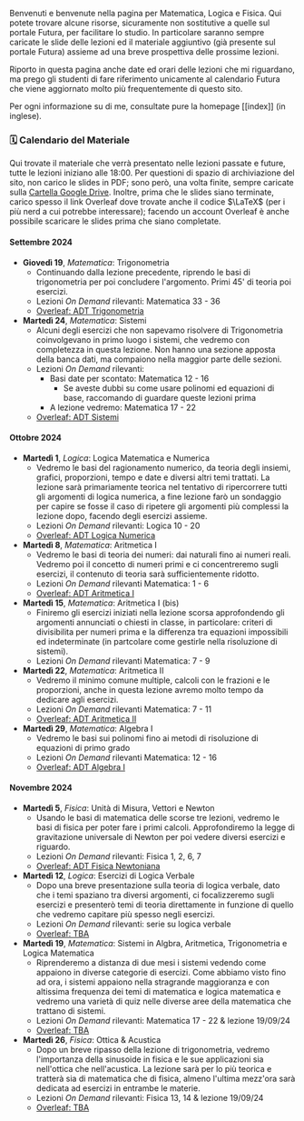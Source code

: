 Benvenuti e benvenute nella pagina per Matematica, Logica e Fisica. Qui potete trovare alcune risorse, sicuramente non sostitutive a quelle sul portale Futura, per facilitare lo studio. In particolare saranno sempre caricate le slide delle lezioni ed il materiale aggiuntivo (già presente sul portale Futura) assieme ad una breve prospettiva delle prossime lezioni.

Riporto in questa pagina anche date ed orari delle lezioni che mi riguardano, ma prego gli studenti di fare riferimento unicamente al calendario Futura che viene aggiornato molto più frequentemente di questo sito.

Per ogni informazione su di me, consultate pure la homepage [[index]] (in inglese).
### 🗓️ Calendario del Materiale
Qui trovate il materiale che verrà presentato nelle lezioni passate e future, tutte le lezioni iniziano alle 18:00.
Per questioni di spazio di archiviazione del sito, non carico le slides in PDF; sono però, una volta finite, sempre caricate sulla [Cartella Google Drive](https://drive.google.com/drive/folders/1-G85gGVLGsLwMt0zx2382JGu9VrgwMnA). Inoltre, prima che le slides siano terminate, carico spesso il link Overleaf dove trovate anche il codice $\LaTeX$ (per i più nerd a cui potrebbe interessare); facendo un account Overleaf è anche possibile scaricare le slides prima che siano completate.
#### Settembre 2024
- **Giovedì 19**, _Matematica_: Trigonometria
	- Continuando dalla lezione precedente, riprendo le basi di trigonometria per poi concludere l'argomento. Primi 45' di teoria poi esercizi. 
	- Lezioni _On Demand_ rilevanti: Matematica 33 - 36
	- [Overleaf: ADT Trigonometria](https://www.overleaf.com/read/nwgnjmprzjpj#e27ac6)
- **Martedì 24**, _Matematica_: Sistemi
	- Alcuni degli esercizi che non sapevamo risolvere di Trigonometria coinvolgevano in primo luogo i sistemi, che vedremo con completezza in questa lezione. Non hanno una sezione apposta della banca dati, ma compaiono nella maggior parte delle sezioni.
	- Lezioni _On Demand_ rilevanti:
		- Basi date per scontato: Matematica 12 - 16
			- Se aveste dubbi su come usare polinomi ed equazioni di base, raccomando di guardare queste lezioni prima
		- A lezione vedremo: Matematica 17 - 22
	- [Overleaf: ADT Sistemi](https://www.overleaf.com/read/fkghdjhqngzj#4f7f8f)
#### Ottobre 2024
- **Martedì 1**, _Logica_: Logica Matematica e Numerica
	- Vedremo le basi del ragionamento numerico, da teoria degli insiemi, grafici, proporzioni, tempo e date e diversi altri temi trattati. La lezione sarà primariamente teorica nel tentativo di ripercorrere tutti gli argomenti di logica numerica, a fine lezione farò un sondaggio per capire se fosse il caso di ripetere gli argomenti più complessi la lezione dopo, facendo degli esercizi assieme.
	- Lezioni _On Demand_ rilevanti: Logica 10 - 20
	- [Overleaf: ADT Logica Numerica](https://www.overleaf.com/read/hjfbmntzrwyg#fb9f3f)
- **Martedì 8**, _Matematica_: Aritmetica I
	- Vedremo le basi di teoria dei numeri: dai naturali fino ai numeri reali. Vedremo poi il concetto di numeri primi e ci concentreremo sugli esercizi, il contenuto di teoria sarà sufficientemente ridotto.
	- Lezioni _On Demand_ rilevanti Matematica: 1 - 6
	- [Overleaf: ADT Aritmetica I](https://www.overleaf.com/read/hjfbmntzrwyg#fb9f3f)
- **Martedì 15**, _Matematica_: Aritmetica I (bis)
	- Finiremo gli esercizi iniziati nella lezione scorsa approfondendo gli argomenti annunciati o chiesti in classe, in particolare: criteri di divisibilita per numeri prima e la differenza tra equazioni impossibili ed indeterminate (in partcolare come gestirle nella risoluzione di sistemi).
	- Lezioni _On Demand_ rilevanti Matematica: 7 - 9
- **Martedì 22**, _Matematica_: Aritmetica II
	- Vedremo il minimo comune multiple, calcoli con le frazioni e le proporzioni, anche in questa lezione avremo molto tempo da dedicare agli esercizi.
	- Lezioni _On Demand_ rilevanti Matematica: 7 - 11
	- [Overleaf: ADT Aritmetica II](https://www.overleaf.com/read/htbthsqrcvnh#d40cfc)
- **Martedì 29**, _Matematica_: Algebra I
	- Vedremo le basi sui polinomi fino ai metodi di risoluzione di equazioni di primo grado
	- Lezioni _On Demand_ rilevanti Matematica: 12 - 16
	- [Overleaf: ADT Algebra I](https://www.overleaf.com/read/hfjspckftwgz#f3a0b2)
#### Novembre 2024
- **Martedì 5**, _Fisica_: Unità di Misura, Vettori e Newton
	- Usando le basi di matematica delle scorse tre lezioni, vedremo le basi di fisica per poter fare i primi calcoli. Approfondiremo la legge di gravitazione universale di Newton per poi vedere diversi esercizi e riguardo.
	- Lezioni _On Demand_ rilevanti: Fisica 1, 2, 6, 7
	- [Overleaf: ADT Fisica Newtoniana](https://www.overleaf.com/read/qdkyxfwcwtqh#bc7f66)
- **Martedì 12**, _Logica_: Esercizi di Logica Verbale
	- Dopo una breve presentazione sulla teoria di logica verbale, dato che i temi spaziano tra diversi argomenti, ci focalizzeremo sugli esercizi e presenterò temi di teoria direttamente in funzione di quello che vedremo capitare più spesso negli esercizi.
	- Lezioni _On Demand_ rilevanti: serie su logica verbale
	- [Overleaf: TBA]()
- **Martedì 19**, _Matematica_: Sistemi in Algbra, Aritmetica, Trigonometria e Logica Matematica
	- Riprenderemo a distanza di due mesi i sistemi vedendo come appaiono in diverse categorie di esercizi. Come abbiamo visto fino ad ora, i sistemi appaiono nella stragrande maggioranza e con altissima frequenza dei temi di matematica e logica matematica e vedremo una varietà di quiz nelle diverse aree della matematica che trattano di sistemi.
	- Lezioni _On Demand_ rilevanti: Matematica 17 - 22 & lezione 19/09/24
	- [Overleaf: TBA]()
- **Martedì 26**, _Fisica_: Ottica & Acustica
	- Dopo un breve ripasso della lezione di trigonometria, vedremo l'importanza della sinusoide in fisica e le sue applicazioni sia nell'ottica che nell'acustica. La lezione sarà per lo più teorica e tratterà sia di matematica che di fisica, almeno l'ultima mezz'ora sarà dedicata ad esercizi in entrambe le materie.
	- Lezioni _On Demand_ rilevanti: Fisica 13, 14 & lezione 19/09/24
	- [Overleaf: TBA]()